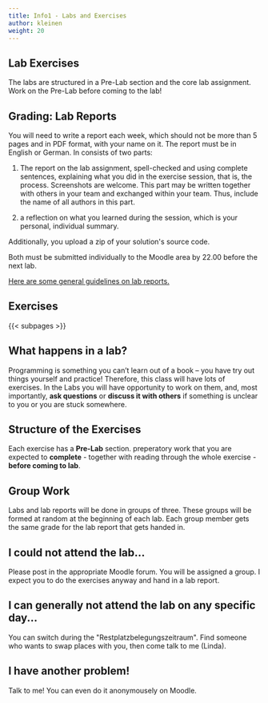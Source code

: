 ```yaml
---
title: Info1 - Labs and Exercises
author: kleinen
weight: 20
---
```


## Lab Exercises

The labs are structured in a Pre-Lab section and the core lab assignment.
Work on the Pre-Lab before coming to the lab!

## Grading: Lab Reports

You will need to write a report each week, which should not be more than 5 pages and
in PDF format, with your name on it. The report must be in English or German. In consists of two parts:

1. The report on the lab assignment, spell-checked and using complete sentences,
explaining what you did in the
exercise session, that is, the process. Screenshots are welcome. This part
may be written together with others in your team and exchanged within your team.
Thus, include the name of all authors in this part.

2. a reflection on what you learned during the session, which is your personal,
individual summary.

Additionally, you upload a zip of your solution's source code.


Both must be submitted individually to the Moodle area by 22.00 before the next lab.

[Here are some general guidelines on lab reports.](/studies/grading/guideline)

## Exercises

{{< subpages  >}}

## What happens in a lab?

Programming is something you can&#8217;t learn out of a book &#8211; you have
try out things yourself and practice! Therefore, this class will have lots of
exercises. In the Labs you will have opportunity to work on them, and, most
importantly, **ask questions** or **discuss it with others** if something is
unclear to you or you are stuck somewhere.

## Structure of the Exercises

Each exercise has a **Pre-Lab** section. preperatory work that you are expected
to **complete** - together with reading through the whole exercise - **before coming to lab**.

## Group Work

Labs and lab reports will be done in groups of three. These groups will be formed at
random at the beginning of each lab. Each group member gets the same grade for the lab report
that gets handed in.

## I could not attend the lab...

Please post in the appropriate Moodle forum. You will be assigned a group. I expect
you to do the exercises anyway and hand in a lab report.

## I can generally not attend the lab on any specific day...

You can switch during the "Restplatzbelegungszeitraum". Find someone
who wants to swap places with you, then come talk to me (Linda).

## I have another problem!
Talk to me! You can even do it anonymousely on Moodle.
